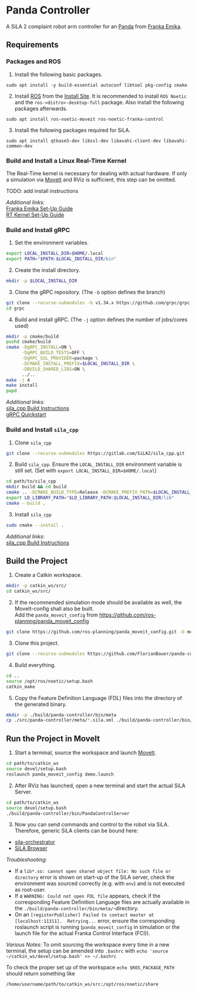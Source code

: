 # Panda Controller

A SiLA 2 complaint robot arm controller for an [Panda](https://www.franka.de/technology) from 
[Franka Emika](https://www.franka.de/). 


## Requirements


### Packages and ROS

1. Install the following basic packages.
```
sudo apt install -y build-essential autoconf libtool pkg-config cmake
```

2. Install [ROS](https://wiki.ros.org/) from the [Install Site](https://wiki.ros.org/ROS/Installation).
It is recommended to install `ROS Noetic` and the `ros-<distro>-desktop-full` package. Also install
the following packages afterwards.
```
sudo apt install ros-noetic-moveit ros-noetic-franka-control
```

3. Install the following packages required for SiLA.
```
sudo apt install qtbase5-dev libssl-dev libavahi-client-dev libavahi-common-dev
```


### Build and Install a Linux Real-Time Kernel

The Real-Time kernel is necessary for dealing with actual hardware. If only a simulation via 
[MoveIt](https://ros-planning.github.io/moveit_tutorials/) and RViz is sufficient, this step can be 
omitted.

TODO: add install instructions

_Additional links:_  
[Franka Emika Set-Up Guide](https://frankaemika.github.io/docs/installation_linux.html#setting-up-the-real-time-kernel)  
[RT Kernel Set-Up Guide](https://medium.com/@patdhlk/realtime-linux-e97628b51d5d)


### Build and Install gRPC

1. Set the environment variables.
```bash
export LOCAL_INSTALL_DIR=$HOME/.local
export PATH="$PATH:$LOCAL_INSTALL_DIR/bin"
```

2. Create the install directory.
```bash
mkdir -p $LOCAL_INSTALL_DIR
```

3. Clone the gRPC repository. (The `-b` option defines the branch)
```bash
git clone --recurse-submodules -b v1.34.x https://github.com/grpc/grpc
cd grpc
```

4. Build and install gRPC. (The `-j` option defines the number of jobs/cores used)
```bash
mkdir -p cmake/build
pushd cmake/build
cmake -DgRPC_INSTALL=ON \
      -DgRPC_BUILD_TESTS=OFF \
      -DgRPC_SSL_PROVIDER=package \
      -DCMAKE_INSTALL_PREFIX=$LOCAL_INSTALL_DIR \
      -DBUILD_SHARED_LIBS=ON \
      ../..
make -j 4
make install
popd
```

_Additional links:_  
[sila_cpp Build Instructions](https://gitlab.com/SiLA2/sila_cpp/-/blob/master/BUILDING.md#grpc)  
[gRPC Quickstart](https://grpc.io/docs/languages/cpp/quickstart/)


### Build and Install `sila_cpp`

1. Clone `sila_cpp`
```bash
git clone --recurse-submodules https://gitlab.com/SiLA2/sila_cpp.git
```

2. Build `sila_cpp`. Ensure the `LOCAL_INSTALL_DIR` environment variable is still set. (Set with 
`export LOCAL_INSTALL_DIR=$HOME/.local`)
```bash
cd path/to/sila_cpp
mkdir build && cd build
cmake .. -DCMAKE_BUILD_TYPE=Release -DCMAKE_PREFIX_PATH=$LOCAL_INSTALL_DIR
export LD_LIBRARY_PATH="$LD_LIBRARY_PATH:$LOCAL_INSTALL_DIR/lib"
cmake --build .
```

3. Install `sila_cpp`
```bash
sudo cmake --install .
```

_Additional links:_  
[sila_cpp Build Instructions](https://gitlab.com/SiLA2/sila_cpp/-/blob/master/BUILDING.md)


## Build the Project

1. Create a Catkin workspace.
```bash
mkdir -p catkin_ws/src/
cd catkin_ws/src/
```

2. If the recommended simulation mode should be available as well, the MoveIt-config shall also be built.  
Add the `panda_moveit_config` from https://github.com/ros-planning/panda_moveit_config  
```bash
git clone https://github.com/ros-planning/panda_moveit_config.git -b melodic-devel
```

3. Clone this project.
```bash
git clone --recurse-submodules https://github.com/FlorianBauer/panda-controller.git
```

4. Build everything.
```bash
cd ..
source /opt/ros/noetic/setup.bash
catkin_make
```

5. Copy the Feature Definition Language (FDL) files into the directory of the generated binary.
```bash
mkdir -p ./build/panda-controller/bin/meta
cp ./src/panda-controller/meta/*.sila.xml ./build/panda-controller/bin/meta/
```


## Run the Project in MoveIt

1. Start a terminal, source the workspace and launch [MoveIt](https://ros-planning.github.io/moveit_tutorials/).
```bash
cd path/to/catkin_ws
source devel/setup.bash
roslaunch panda_moveit_config demo.launch
```

2. After RViz has launched, open a new terminal and start the actual SiLA Server.
```bash
cd path/to/catkin_ws
source devel/setup.bash
./build/panda-controller/bin/PandaControlServer
```

3. Now you can send commands and control to the robot via SiLA. Therefore, generic SiLA clients can 
be bound here:
* [sila-orchestrator](https://github.com/FlorianBauer/sila-orchestrator)
* [SiLA Browser](https://unitelabs.ch/technology/plug-and-play/sila-browser)

_Troubleshooting:_
* If a `lib*.so: cannot open shared object file: No such file or directory` error is shown on 
start-up of the SiLA server, check the environment was sourced correctly (e.g. with `env`) and is 
not executed as root-user.
* If a `WARNING: Could not open FDL file` appears, check if the corresponding Feature Definition 
Language files are actually available in the `./build/panda-controller/bin/meta/`-directory.
* On an `[registerPublisher] Failed to contact master at [localhost:11311].  Retrying...` error, 
ensure the corresponding roslaunch script is running (`panda_moveit_config` in simulation or the 
launch file for the actual Franka Control Interface (FCI)).

_Various Notes:_
To omit sourcing the workspace every time in a new terminal, the setup can be amended into 
`.bashrc` with `echo 'source ~/catkin_ws/devel/setup.bash' >> ~/.bashrc`

To check the proper set up of the workspace `echo $ROS_PACKAGE_PATH` should return something like
```
/home/username/path/to/catkin_ws/src:/opt/ros/noetic/share
```
